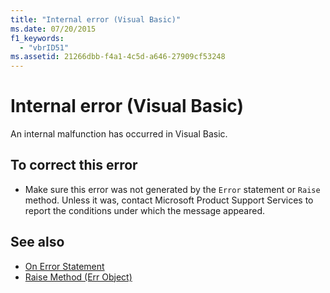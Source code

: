 ```yaml
---
title: "Internal error (Visual Basic)"
ms.date: 07/20/2015
f1_keywords: 
  - "vbrID51"
ms.assetid: 21266dbb-f4a1-4c5d-a646-27909cf53248
---
```

# Internal error (Visual Basic)
An internal malfunction has occurred in Visual Basic.  
  
## To correct this error  
  
- Make sure this error was not generated by the `Error` statement or `Raise` method. Unless it was, contact Microsoft Product Support Services to report the conditions under which the message appeared.  
  
## See also

- [On Error Statement](../../visual-basic/language-reference/statements/on-error-statement.md)
- [Raise Method (Err Object)](xref:Microsoft.VisualBasic.ErrObject.Raise%2A)
